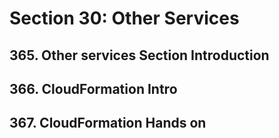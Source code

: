 # Section 30: Other Services
## 365. Other services Section Introduction
## 366. CloudFormation Intro
## 367. CloudFormation Hands on
